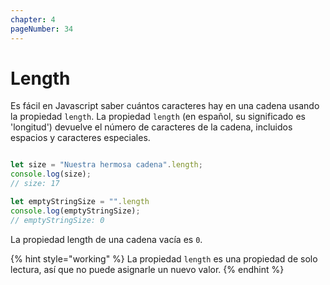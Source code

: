 ```yaml
---
chapter: 4
pageNumber: 34
---
```

# Length

Es fácil en Javascript saber cuántos caracteres hay en una cadena usando la propiedad `length`. La propiedad `length` (en español, su significado es 'longitud') devuelve el número de caracteres de la cadena, incluidos espacios y caracteres especiales.

```javascript

let size = "Nuestra hermosa cadena".length;
console.log(size);
// size: 17

let emptyStringSize = "".length
console.log(emptyStringSize);
// emptyStringSize: 0

```

La propiedad length de una cadena vacía es `0`.

{% hint style="working" %}
La propiedad `length` es una propiedad de solo lectura, así que no puede asignarle un nuevo valor.
{% endhint %}
